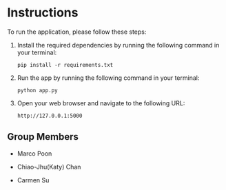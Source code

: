 # Instructions

To run the application, please follow these steps:

1. Install the required dependencies by running the following command in your terminal:

    ```
    pip install -r requirements.txt
    ```


2. Run the app by running the following command in your terminal:

    ```
    python app.py
    ```

3. Open your web browser and navigate to the following URL:

    ```
    http://127.0.0.1:5000
    ```

## Group Members

- Marco Poon

- Chiao-Jhu(Katy) Chan

- Carmen Su
